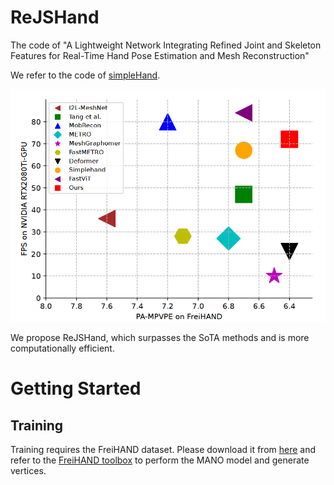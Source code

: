 # ReJSHand
The code of "A Lightweight Network Integrating Refined Joint and Skeleton Features for Real-Time Hand Pose Estimation and Mesh Reconstruction"

We refer to the code of [simpleHand](https://github.com/patienceFromZhou/simpleHand.git).  

![image](/configs/res.png)   

We propose ReJSHand, which surpasses the SoTA methods and is more computationally efficient.  

# Getting Started
## Training
Training requires the FreiHAND dataset. Please download it from [here](https://lmb.informatik.uni-freiburg.de/projects/freihand/) and refer to the [FreiHAND toolbox](https://github.com/lmb-freiburg/freihand) to perform the MANO model and generate vertices.
